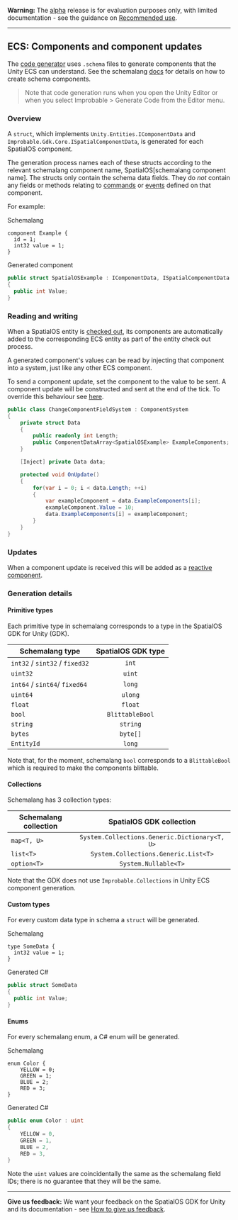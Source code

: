 **Warning:** The [alpha](https://docs.improbable.io/reference/latest/shared/release-policy#maturity-stages) release is for evaluation purposes only, with limited documentation - see the guidance on [Recommended use](../../../README.md#recommended-use).

-----

## ECS: Components and component updates
The [code generator](./code-generator.md) uses `.schema` files to generate components that the Unity ECS can understand. See the schemalang [docs](https://docs.improbable.io/reference/latest/shared/schema/introduction#schema-introduction) for details on how to create schema components.

> Note that code generation runs when you open the Unity Editor or when you select Improbable > Generate Code from the Editor menu.

### Overview

A `struct`, which implements `Unity.Entities.IComponentData` and `Improbable.Gdk.Core.ISpatialComponentData`,
is generated for each SpatialOS component.

The generation process names each of these structs according to the relevant schemalang component name, SpatialOS[schemalang component name]. The structs only contain the schema data fields. They do *not* contain any fields or methods relating to [commands](commands.md) or [events](events.md) defined on that component.

For example:

Schemalang
```
component Example {
  id = 1;
  int32 value = 1;
}
```
Generated component
```	csharp
public struct SpatialOSExample : IComponentData, ISpatialComponentData
{
  public int Value;
}
```

### Reading and writing

When a SpatialOS entity is [checked out](entity-checkout-process.md), its components are automatically added to the corresponding ECS entity as part of the entity check out process.

A generated component's values can be read by injecting that component into a system, just like any other ECS component.

To send a component update, set the component to the value to be sent. A component update will be constructed and sent at the end of the tick.
To override this behaviour see [here](custom-replication-system.md).

```csharp
public class ChangeComponentFieldSystem : ComponentSystem
{
    private struct Data
    {
        public readonly int Length;
        public ComponentDataArray<SpatialOSExample> ExampleComponents;
    }

    [Inject] private Data data;

    protected void OnUpdate()
    {
        for(var i = 0; i < data.Length; ++i)
        {
            var exampleComponent = data.ExampleComponents[i];
            exampleComponent.Value = 10;
            data.ExampleComponents[i] = exampleComponent;
        }
    }
}
```

### Updates
When a component update is received this will be added as a [reactive component](reactive-components.md).


### Generation details

#### Primitive types
Each primitive type in schemalang corresponds to a type in the SpatialOS GDK for Unity (GDK).

| Schemalang type                | SpatialOS GDK type      |
| ------------------------------ | :---------------------: |
| `int32` / `sint32` / `fixed32` | `int`                   |
| `uint32`                       | `uint`                  |
| `int64` / `sint64`/ `fixed64`  | `long`                  |
| `uint64`                       | `ulong`                 |
| `float`                        | `float`                 |
| `bool`                         | `BlittableBool`         |
| `string`                       | `string`                |
| `bytes`                        | `byte[]`                |
| `EntityId`                     | `long`                  |

Note that, for the moment, schemalang `bool` corresponds to a `BlittableBool` which is required to make the components blittable.

#### Collections
Schemalang has 3 collection types:

| Schemalang collection | SpatialOS GDK collection                          |
| --------------------- | :-----------------------------------------------: |
| `map<T, U>`           | `System.Collections.Generic.Dictionary<T, U>`     |
| `list<T>`             | `System.Collections.Generic.List<T>`              |
| `option<T>`           | `System.Nullable<T>`                              |

Note that the GDK does not use `Improbable.Collections` in Unity ECS component generation.

#### Custom types
For every custom data type in schema a `struct` will be generated.

Schemalang
```
type SomeData {
  int32 value = 1;
}
```
Generated C#
```	csharp
public struct SomeData
{
  public int Value;
}
```

#### Enums
For every schemalang enum, a C# enum will be generated.

Schemalang
```
enum Color {
    YELLOW = 0;
    GREEN = 1;
    BLUE = 2;
    RED = 3;
}

```
Generated C#
```csharp
public enum Color : uint
{
    YELLOW = 0,
    GREEN = 1,
    BLUE = 2,
    RED = 3,
}
```
Note the `uint` values are coincidentally the same as the schemalang field IDs; there is no guarantee that they will be the same.

----
**Give us feedback:** We want your feedback on the SpatialOS GDK for Unity and its documentation  - see [How to give us feedback](../../../README.md#give-us-feedback).
